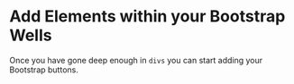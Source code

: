 # Add Elements within your Bootstrap Wells

Once you have gone deep enough in `divs` you can start adding your Bootstrap buttons.
